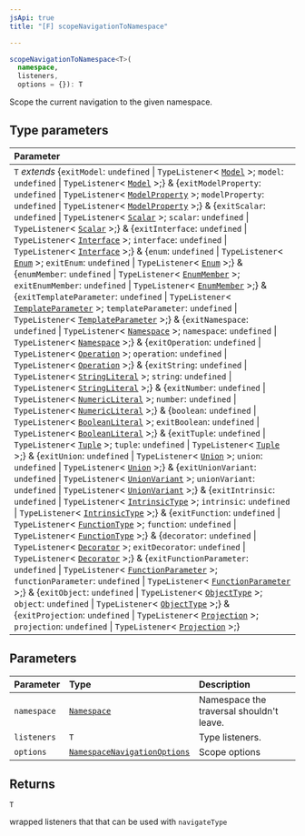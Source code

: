 ```yaml
---
jsApi: true
title: "[F] scopeNavigationToNamespace"

---
```

```ts
scopeNavigationToNamespace<T>(
  namespace,
  listeners,
  options = {}): T
```

Scope the current navigation to the given namespace.

## Type parameters

| Parameter |
| :------ |
| `T` *extends* \{`exitModel`: `undefined` \| `TypeListener`< [`Model`](Interface.Model.md) \>; `model`: `undefined` \| `TypeListener`< [`Model`](Interface.Model.md) \>;} & \{`exitModelProperty`: `undefined` \| `TypeListener`< [`ModelProperty`](Interface.ModelProperty.md) \>; `modelProperty`: `undefined` \| `TypeListener`< [`ModelProperty`](Interface.ModelProperty.md) \>;} & \{`exitScalar`: `undefined` \| `TypeListener`< [`Scalar`](Interface.Scalar.md) \>; `scalar`: `undefined` \| `TypeListener`< [`Scalar`](Interface.Scalar.md) \>;} & \{`exitInterface`: `undefined` \| `TypeListener`< [`Interface`](Interface.Interface.md) \>; `interface`: `undefined` \| `TypeListener`< [`Interface`](Interface.Interface.md) \>;} & \{`enum`: `undefined` \| `TypeListener`< [`Enum`](Interface.Enum.md) \>; `exitEnum`: `undefined` \| `TypeListener`< [`Enum`](Interface.Enum.md) \>;} & \{`enumMember`: `undefined` \| `TypeListener`< [`EnumMember`](Interface.EnumMember.md) \>; `exitEnumMember`: `undefined` \| `TypeListener`< [`EnumMember`](Interface.EnumMember.md) \>;} & \{`exitTemplateParameter`: `undefined` \| `TypeListener`< [`TemplateParameter`](Interface.TemplateParameter.md) \>; `templateParameter`: `undefined` \| `TypeListener`< [`TemplateParameter`](Interface.TemplateParameter.md) \>;} & \{`exitNamespace`: `undefined` \| `TypeListener`< [`Namespace`](Interface.Namespace.md) \>; `namespace`: `undefined` \| `TypeListener`< [`Namespace`](Interface.Namespace.md) \>;} & \{`exitOperation`: `undefined` \| `TypeListener`< [`Operation`](Interface.Operation.md) \>; `operation`: `undefined` \| `TypeListener`< [`Operation`](Interface.Operation.md) \>;} & \{`exitString`: `undefined` \| `TypeListener`< [`StringLiteral`](Interface.StringLiteral.md) \>; `string`: `undefined` \| `TypeListener`< [`StringLiteral`](Interface.StringLiteral.md) \>;} & \{`exitNumber`: `undefined` \| `TypeListener`< [`NumericLiteral`](Interface.NumericLiteral.md) \>; `number`: `undefined` \| `TypeListener`< [`NumericLiteral`](Interface.NumericLiteral.md) \>;} & \{`boolean`: `undefined` \| `TypeListener`< [`BooleanLiteral`](Interface.BooleanLiteral.md) \>; `exitBoolean`: `undefined` \| `TypeListener`< [`BooleanLiteral`](Interface.BooleanLiteral.md) \>;} & \{`exitTuple`: `undefined` \| `TypeListener`< [`Tuple`](Interface.Tuple.md) \>; `tuple`: `undefined` \| `TypeListener`< [`Tuple`](Interface.Tuple.md) \>;} & \{`exitUnion`: `undefined` \| `TypeListener`< [`Union`](Interface.Union.md) \>; `union`: `undefined` \| `TypeListener`< [`Union`](Interface.Union.md) \>;} & \{`exitUnionVariant`: `undefined` \| `TypeListener`< [`UnionVariant`](Interface.UnionVariant.md) \>; `unionVariant`: `undefined` \| `TypeListener`< [`UnionVariant`](Interface.UnionVariant.md) \>;} & \{`exitIntrinsic`: `undefined` \| `TypeListener`< [`IntrinsicType`](Interface.IntrinsicType.md) \>; `intrinsic`: `undefined` \| `TypeListener`< [`IntrinsicType`](Interface.IntrinsicType.md) \>;} & \{`exitFunction`: `undefined` \| `TypeListener`< [`FunctionType`](Interface.FunctionType.md) \>; `function`: `undefined` \| `TypeListener`< [`FunctionType`](Interface.FunctionType.md) \>;} & \{`decorator`: `undefined` \| `TypeListener`< [`Decorator`](Interface.Decorator.md) \>; `exitDecorator`: `undefined` \| `TypeListener`< [`Decorator`](Interface.Decorator.md) \>;} & \{`exitFunctionParameter`: `undefined` \| `TypeListener`< [`FunctionParameter`](Interface.FunctionParameter.md) \>; `functionParameter`: `undefined` \| `TypeListener`< [`FunctionParameter`](Interface.FunctionParameter.md) \>;} & \{`exitObject`: `undefined` \| `TypeListener`< [`ObjectType`](Interface.ObjectType.md) \>; `object`: `undefined` \| `TypeListener`< [`ObjectType`](Interface.ObjectType.md) \>;} & \{`exitProjection`: `undefined` \| `TypeListener`< [`Projection`](Interface.Projection.md) \>; `projection`: `undefined` \| `TypeListener`< [`Projection`](Interface.Projection.md) \>;} |

## Parameters

| Parameter | Type | Description |
| :------ | :------ | :------ |
| `namespace` | [`Namespace`](Interface.Namespace.md) | Namespace the traversal shouldn't leave. |
| `listeners` | `T` | Type listeners. |
| `options` | [`NamespaceNavigationOptions`](Interface.NamespaceNavigationOptions.md) | Scope options |

## Returns

`T`

wrapped listeners that that can be used with `navigateType`
